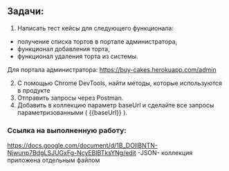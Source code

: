 ## Задачи: ##
1. Написать тест кейсы для следующего функционала:
- получение списка тортов в портале администратора,
- функционал добавления торта,
- функционал удаления торта из системы.
  
Для портала администратора:
https://buy-cakes.herokuapp.com/admin

2. С помощью Chrome DevTools, найти методы, которые используются в продукте
3. Отправить запросы через Postman.
4. Добавить в коллекцию параметр baseUrl и сделайте все запросы параметризованными ( {{baseUrl}} ).

### Ссылка на выполненную работу:
https://docs.google.com/document/d/1B_DOlIBNTN-Njwunp7BdgLSJUGxFg-NcyEBlBTksYNg/edit
-JSON- коллекция приложена отдельным файлом
